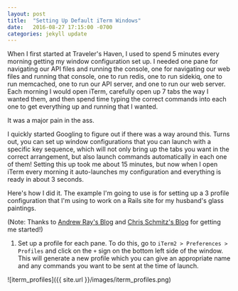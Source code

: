 ```yaml
---
layout: post
title:  "Setting Up Default iTerm Windows"
date:   2016-08-27 17:15:00 -0700
categories: jekyll update
---
```


When I first started at Traveler's Haven, I used to spend 5 minutes every morning getting my window configuration set up. I needed one pane for navigating our API files and running the console, one for navigating our web files and running that console, one to run redis, one to run sidekiq, one to run memcached, one to run our API server, and one to run our web server. Each morning I would open iTerm, carefully open up 7 tabs the way I wanted them, and then spend time typing the correct commands into each one to get everything up and running that I wanted.

It was a major pain in the ass.

I quickly started Googling to figure out if there was a way around this. Turns out, you can set up window configurations that you can launch with a specific key sequence, which will not only bring up the tabs you want in the correct arrangement, but also launch commands automatically in each one of them! Setting this up took me about 15 minutes, but now when I open iTerm every morning it auto-launches my configuration and everything is ready in about 3 seconds.

Here's how I did it. The example I'm going to use is for setting up a 3 profile configuration that I'm using to work on a Rails site for my husband's glass paintings.

(Note: Thanks to [Andrew Ray's Blog](http://blog.andrewray.me/how-to-create-custom-iterm2-window-arrangments/) and [Chris Schmitz's Blog](http://chris-schmitz.com/develop-faster-with-iterm-profiles-and-window-arrangements/) for getting me started!)

1) Set up a profile for each pane. To do this, go to `iTerm2 > Preferences > Profiles` and click on the `+` sign on the bottom left side of the window. This will generate a new profile which you can give an appropriate name and any commands you want to be sent at the time of launch.

![iterm_profiles]({{ site.url }}/images/iterm_profiles.png)
